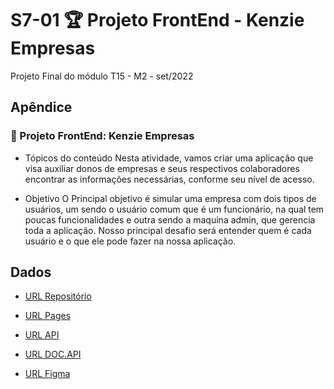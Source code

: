 
# S7-01 🏆 Projeto FrontEnd - Kenzie Empresas

Projeto Final do módulo T15 - M2 - set/2022


## Apêndice

### 🏁 Projeto FrontEnd: Kenzie Empresas

- Tópicos do conteúdo
Nesta atividade, vamos criar uma aplicação que visa auxiliar donos de empresas e seus respectivos colaboradores encontrar as informações necessárias, conforme seu nível de acesso.

- Objetivo
O Principal objetivo é simular uma empresa com dois tipos de usuários, um sendo o usuário comum que é um funcionário, na qual tem poucas funcionalidades e outra sendo a maquina admin, que gerencia toda a aplicação.
Nosso principal desafio será entender quem é cada usuário e o que ele pode fazer na nossa aplicação.

## Dados

- [URL Repositório](https://github.com/Kenzie-Academy-Brasil-Developers/m2-projeto-frotend-empresas-toledomg)

- [URL Pages](https://friendly-goggles-a97d9e14.pages.github.io/)

- [URL API](https://github.com/Jardel-Kenzie/m2-api-empresas)

- [URL DOC.API](https://kenzie-academy-brasil-developers.github.io/m2-empresas-doc)

- [URL Figma](https://www.figma.com/file/EEEdGd0gL5iLzaspW8DPXE/Kenzie-Empresas-Oficial)

